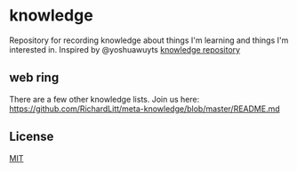 # knowledge

Repository for recording knowledge about things I'm learning and things I'm interested in. Inspired by @yoshuawuyts [knowledge repository](https://github.com/yoshuawuyts/knowledge)

## web ring

There are a few other knowledge lists. Join us here: https://github.com/RichardLitt/meta-knowledge/blob/master/README.md

## License

[MIT](https://tldrlegal.com/license/mit-license)
